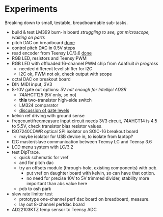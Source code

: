 # Experiments

Breaking down to small, testable, breadboardable sub-tasks.

- build & test LM399 burn-in board *struggling to see, got microscope, waiting on parts*
- pitch DAC on breadboard [done](code/)
- control pitch DAC in 0.5V steps
- read encoder from Teensy LC/3.6 [done](code/EncoderTest/EncoderTest.ino)
- RGB LED, resistors and Teensy PWM
- RGB LED with offloaded 16-channel PWM chip from Adafruit *in progress*
    - needed different level shifter for I2C
    - I2C ok, PWM not ok, check output with scope
- octal DAC on breakout board
- DIN MIDI input, 3V3
- 8-10V gate out options: *5V not enough for Intellijel ADSR*
    - 74AHCT125 (5V only, so no)
    - **this** two-transistor high-side switch
    - LM324 comparator
    - [discussion of gate levels](https://www.muffwiggler.com/forum/viewtopic.php?p=468009&sid=1596d8bf763b7e4b2635537f46b4323f)
- kelvin ref driving with ground sense
- freqcount/freqmeasure input circuit
    needs 3V3 circuit, 74AHCT14 is 4.5 to 5.5V, check transistor bias resistor values.
- ISO7240CDWR optical SPI isolator on SOIC-16 breakout board
    - maybe isolator for USB device in, to isolate from laptop?
- I2C master/slave communication between Teensy LC and Teensy 3.6
- LCD menu system with LC/3.2
- test DipTrace.
   -  quick schematic for vref
    - and for pitch dac
    - try an offsets module (through-hole, existing components) with pcb.
        - put vref on daughter board with kelvin, so can have that option.
        - no need for precise 10V to 5V trimmed divider, stability more important than abs value here
    - pcb to osh park
- slew rate limiter test
    - prototype one-channel perf dac board on breadboard, measure.
    - lay out 8-channel perfdac board
- AD22103KTZ temp sensor to Teensy ADC



